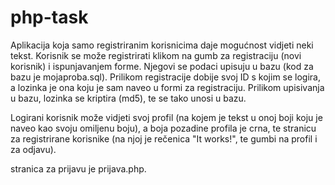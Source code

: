 # php-task
Aplikacija koja samo registriranim korisnicima daje mogućnost vidjeti neki tekst.
Korisnik se može registrirati klikom na gumb za registraciju (novi korisnik) i ispunjavanjem
forme. Njegovi se podaci upisuju u bazu (kod za bazu je mojaproba.sql). Prilikom registracije
dobije svoj ID s kojim se logira, a lozinka je ona koju je sam naveo u formi za registraciju.
Prilikom upisivanja u bazu, lozinka se kriptira (md5), te se tako unosi u bazu.

Logirani korisnik može vidjeti svoj profil (na kojem je tekst u onoj boji koju je naveo kao
svoju omiljenu boju), a boja pozadine profila je crna, te stranicu za registrirane korisnike
(na njoj je rečenica "It works!", te gumbi na profil i za odjavu).

stranica za prijavu je prijava.php.


